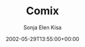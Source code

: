---
title: 'Comix'
posts: 1
hash: 't27'
author: 'Sonja Elen Kisa'
date: 2002-05-29T13:55:00+00:00
sources:
  - http://forums.tokipona.org/viewtopic.php%3Ft=27.html
tags:
  - english
  - media
  - lostmedia
---